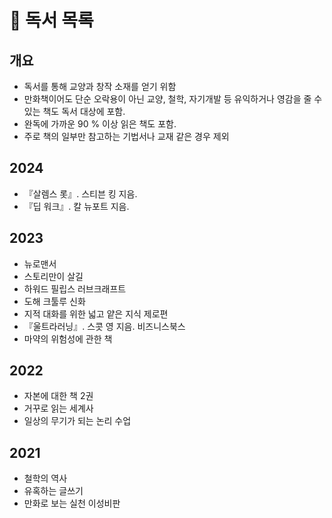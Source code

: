 # 📖 독서 목록
## 개요
- 독서를 통해 교양과 창작 소재를 얻기 위함
- 만화책이어도 단순 오락용이 아닌 교양, 철학, 자기개발 등 유익하거나 영감을 줄 수 있는 책도 독서 대상에 포함.   
- 완독에 가까운 90 % 이상 읽은 책도 포함.
- 주로 책의 일부만 참고하는 기법서나 교재 같은 경우 제외
## 2024
- 『살렘스 롯』. 스티븐 킹 지음.
- 『딥 워크』. 칼 뉴포트 지음.
## 2023
- 뉴로맨서
- 스토리만이 살길
- 하워드 필립스 러브크래프트
- 도해 크툴루 신화
- 지적 대화를 위한 넓고 얕은 지식 제로편
- 『울트라러닝』. 스콧 영 지음. 비즈니스북스
- 마약의 위험성에 관한 책
## 2022
- 자본에 대한 책 2권
- 거꾸로 읽는 세계사
- 일상의 무기가 되는 논리 수업
  
## 2021
- 철학의 역사
- 유혹하는 글쓰기
- 만화로 보는 실천 이성비판
